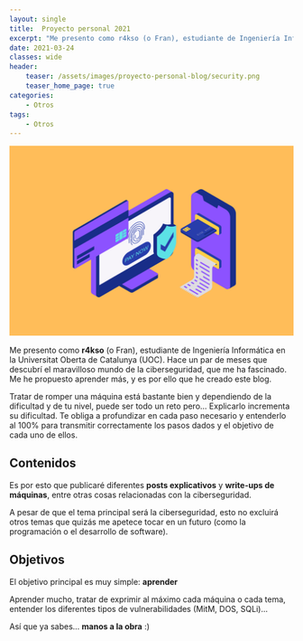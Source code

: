 ```yaml
---
layout: single
title:  Proyecto personal 2021
excerpt: "Me presento como r4kso (o Fran), estudiante de Ingeniería Informática en la Universitat Oberta de Catalunya (UOC). Hace un par de meses que descubrí el maravilloso mundo de la ciberseguridad, que me ha fascinado. Me he propuesto aprender más, y es por ello que he creado este blog."
date: 2021-03-24
classes: wide
header:
    teaser: /assets/images/proyecto-personal-blog/security.png
    teaser_home_page: true
categories:
    - Otros
tags:
    - Otros
---
```


![](/assets/images/proyecto-personal-blog/security.png)

Me presento como **r4kso** (o Fran), estudiante de Ingeniería Informática en la Universitat Oberta de Catalunya (UOC). Hace un par de meses que descubrí el maravilloso mundo de la ciberseguridad, que me ha fascinado. Me he propuesto aprender más, y es por ello que he creado este blog.

Tratar de romper una máquina está bastante bien y dependiendo de la dificultad y de tu nivel, puede ser todo un reto pero... Explicarlo incrementa su dificultad. Te obliga a profundizar en cada paso necesario y entenderlo al 100% para transmitir correctamente los pasos dados y el objetivo de cada uno de ellos.

## Contenidos
Es por esto que publicaré diferentes **posts explicativos** y **write-ups de máquinas**, entre otras cosas relacionadas con la ciberseguridad.

A pesar de que el tema principal será la ciberseguridad, esto no excluirá otros temas que quizás me apetece tocar en un futuro (como la programación o el desarrollo de software).

## Objetivos
El objetivo principal es muy simple: **aprender**

Aprender mucho, tratar de exprimir al máximo cada máquina o cada tema, entender los diferentes tipos de vulnerabilidades (MitM, DOS, SQLi)...

Así que ya sabes... **manos a la obra** :)
